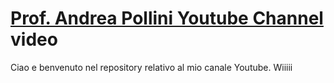 # [Prof. Andrea Pollini Youtube Channel](http://bit.ly/AndreaPolliniYT) video

Ciao e benvenuto nel repository relativo al mio canale Youtube.
Wiiiii


